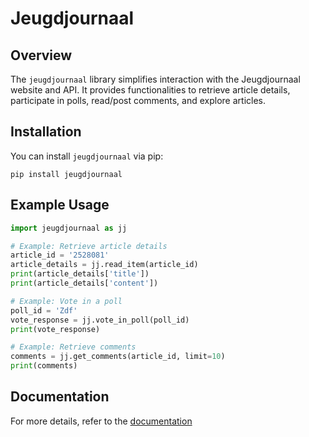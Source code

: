 # Jeugdjournaal

## Overview
The `jeugdjournaal` library simplifies interaction with the Jeugdjournaal website and API. It provides functionalities to retrieve article details, participate in polls, read/post comments, and explore articles.

## Installation
You can install `jeugdjournaal` via pip:

```
pip install jeugdjournaal
```

## Example Usage
```python
import jeugdjournaal as jj

# Example: Retrieve article details
article_id = '2528081'
article_details = jj.read_item(article_id)
print(article_details['title'])
print(article_details['content'])

# Example: Vote in a poll
poll_id = 'Zdf'
vote_response = jj.vote_in_poll(poll_id)
print(vote_response)

# Example: Retrieve comments
comments = jj.get_comments(article_id, limit=10)
print(comments)
```

## Documentation
For more details, refer to the [documentation](https://github.com/hcr5/SomPy/blob/main/docs.md)